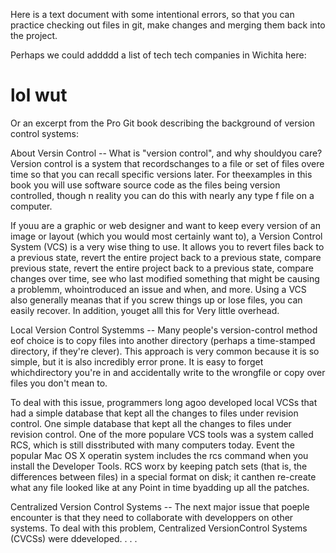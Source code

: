 Here is a text document with some intentional errors, so that you
can practice checking out files in git, make changes and 
merging them back into the project.

Perhaps we could addddd a list of tech tech companies in Wichita here:

# lol wut

Or an excerpt from the Pro Git book describing the background of version
control systems: 

About Versin Control -- 
What is "version control", and why shouldyou care?  Version control is a system
that recordschanges to a file or set of files overe time so that you can recall
specific versions later.  For theexamples in this book you will use software
source code as the files being version controlled, though n reality you can do 
this with nearly any type f file on a computer.

If youu are a graphic or web designer and want to keep every version of an image
or layout (which you would most certainly want to), a Version Control System
(VCS) is a very wise thing to use.  It allows you to revert files back to a
previous state, revert the entire project back to a previous state, compare
previous state, revert the entire project back to a previous state, compare
changes over time, see who last modified something that might be causing a 
problemm, whointroduced an issue and when, and more.  Using a VCS also 
generally meanas that if you screw things up or lose files, you can easily 
recover.  In addition, youget alll this for Very little overhead.

Local Version Control Systemms --
Many people's version-control method eof choice is to copy files into another
directory (perhaps a time-stamped directory, if they're clever).  This approach
is very common because it is so simple, but it is also incredibly error prone.
It is easy to forget whichdirectory you're in and accidentally write to the
wrongfile or copy over files you don't mean to.

To deal with this issue, programmers long agoo developed local VCSs that had a
simple database that kept all the changes to files under revision control.  One
simple database that kept all the changes to files under revision control.  One
of the more populare VCS tools was a system called RCS, which is still
disstributed with many computers today.  Event the popular Mac OS X operatin
system includes the rcs command when you install the Developer Tools.  RCS
worx by keeping patch sets (that is, the differences between files) in a 
special format on disk; it canthen re-create what any file looked like at any
Point in time byadding up all the patches.

Centralized Version Control Systems --
The next major issue that poeple encounter is that they need to collaborate
with developpers on other systems.  To deal with this problem, Centralized
VersionControl Systems (CVCSs) were ddeveloped. . . . 



